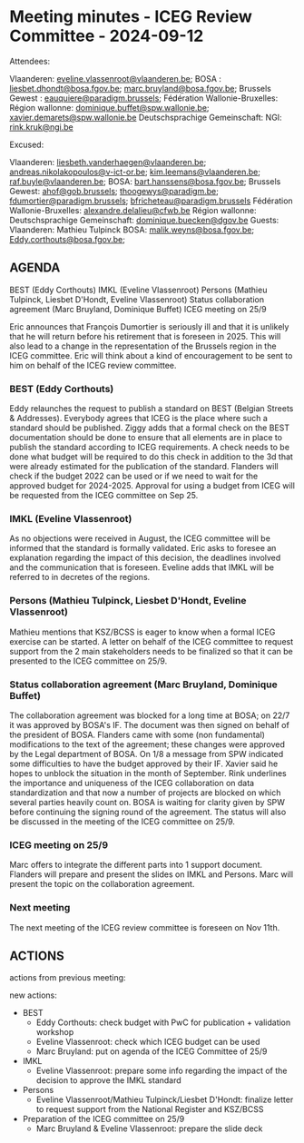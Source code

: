 # Meeting minutes - ICEG Review Committee - 2024-09-12
Attendees:

Vlaanderen: eveline.vlassenroot@vlaanderen.be; 
BOSA : liesbet.dhondt@bosa.fgov.be; marc.bruyland@bosa.fgov.be;
Brussels Gewest : eauquiere@paradigm.brussels; 
Fédération Wallonie-Bruxelles:
Région wallonne: dominique.buffet@spw.wallonie.be; xavier.demarets@spw.wallonie.be
Deutschsprachige Gemeinschaft:
NGI: rink.kruk@ngi.be

Excused:

Vlaanderen: liesbeth.vanderhaegen@vlaanderen.be; andreas.nikolakopoulos@v-ict-or.be; kim.leemans@vlaanderen.be; raf.buyle@vlaanderen.be;
BOSA: bart.hanssens@bosa.fgov.be;
Brussels Gewest: ahof@gob.brussels; thoogewys@paradigm.be; fdumortier@paradigm.brussels; bfricheteau@paradigm.brussels
Fédération Wallonie-Bruxelles: alexandre.delalieu@cfwb.be
Région wallonne: 
Deutschsprachige Gemeinschaft: dominique.buecken@dgov.be
Guests:
Vlaanderen: Mathieu Tulpinck
BOSA: malik.weyns@bosa.fgov.be; Eddy.corthouts@bosa.fgov.be;

## AGENDA
BEST (Eddy Corthouts)
IMKL (Eveline Vlassenroot)
Persons (Mathieu Tulpinck, Liesbet D'Hondt, Eveline Vlassenroot)
Status collaboration agreement (Marc Bruyland, Dominique Buffet)
ICEG meeting on 25/9

Eric announces that François Dumortier is seriously ill and that it is unlikely that he will return before his retirement that is foreseen in 2025.
This will also lead to a change in the representation of the Brussels region in the ICEG committee.
Eric will think about a kind of encouragement to be sent to him on behalf of the ICEG review committee.

### BEST (Eddy Corthouts)
Eddy relaunches the request to publish a standard on BEST (Belgian Streets & Addresses).
Everybody agrees that ICEG is the place where such a standard should be published.
Ziggy adds that a formal check on the BEST documentation should be done to ensure that all elements are in place to publish the standard according to ICEG requirements.
A check needs to be done what budget will be required to do this check in addition to the 3d that were already estimated for the publication of the standard.
Flanders will check if the budget 2022 can be used or if we need to wait for the approved budget for 2024-2025.
Approval for using a budget from ICEG will be requested from the ICEG committee on Sep 25.

### IMKL (Eveline Vlassenroot)
As no objections were received in August, the ICEG committee will be informed that the standard is formally validated.
Eric asks to foresee an explanation regarding the impact of this decision, the deadlines involved and the communication that is foreseen.
Eveline adds that IMKL will be referred to in decretes of the regions.

### Persons (Mathieu Tulpinck, Liesbet D'Hondt, Eveline Vlassenroot)
Mathieu mentions that KSZ/BCSS is eager to know when a formal ICEG exercise can be started.
A letter on behalf of the ICEG committee to request support from the 2 main stakeholders needs to be finalized so that it can be presented to the ICEG committee on 25/9.

### Status collaboration agreement (Marc Bruyland, Dominique Buffet)
The collaboration agreement was blocked for a long time at BOSA; on 22/7 it was approved by BOSA's IF.
The document was then signed on behalf of the president of BOSA.
Flanders came with some (non fundamental) modifications to the text of the agreement; these changes were approved by the Legal department of BOSA.
On 1/8 a message from SPW indicated some difficulties to have the budget approved by their IF. Xavier said he hopes to unblock the situation in the month of September. Rink underlines the importance and uniqueness of the ICEG collaboration on data standardization and that now a number of projects are blocked on which several parties heavily count on. 
BOSA is waiting for clarity given by SPW before continuing the signing round of the agreement.
The status will also be discussed in the meeting of the ICEG committee on 25/9.

### ICEG meeting on 25/9
Marc offers to integrate the different parts  into 1 support document.
Flanders will prepare and present the slides on IMKL and Persons.
Marc will present the topic on the collaboration agreement.

### Next meeting
The next meeting of the ICEG review committee is foreseen on Nov 11th.

## ACTIONS
actions from previous meeting:

new actions:
- BEST
  - Eddy Corthouts: check budget with PwC for publication + validation workshop
  - Eveline Vlassenroot: check which ICEG budget can be used
  - Marc Bruyland: put on agenda of the ICEG Committee of 25/9
- IMKL
  - Eveline Vlassenroot: prepare some info regarding the impact of the decision to approve the IMKL standard
- Persons
  - Eveline Vlassenroot/Mathieu Tulpinck/Liesbet D'Hondt: finalize letter to request support from the National Register and KSZ/BCSS
- Preparation of the ICEG committee on 25/9
  - Marc Bruyland & Eveline Vlassenroot: prepare the slide deck 
